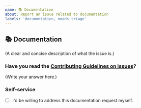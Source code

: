 ```yaml
---
name: 📚 Documentation
about: Report an issue related to documentation
labels: 'documentation, needs triage'
---
```


<!--
  This template is strictly used for documentation requests, including:
  - Documenting undocumented APIs;
  - Elaborating on a particular topic;
  - Updating external links
  - ...
  i.e. anything that doesn't require touching the codebase itself.
  If you followed the documentation but things don't work, take some time to consider if it's the documentation or the code that's wrong. In the latter, prefer using the "bug" template.

  We seldom close documentation pull requests unmerged. If your documentation request is:
  - Relevant to a significant proportion of Docusaurus users;
  - Not about external tooling (e.g. deployment workflow. We have a "deployment" section but we have decided to keep it mostly as-is);
  - Not documented elsewhere (or, if it is documented, the mention is in very undiscoverable places),
  You may proceed directly to sending a pull request without filing this issue, and we can improve on your work.
  If you think some of the requirements above are not met, or if you are not able to contribute yourself, the issue is still welcomed.
-->

## 📚 Documentation

(A clear and concise description of what the issue is.)

### Have you read the [Contributing Guidelines on issues](https://github.com/facebook/docusaurus/blob/master/CONTRIBUTING.md#reporting-new-issues)?

(Write your answer here.)

### Self-service

<!--
  If you feel like you could contribute to this issue, please check the box below by replacing the space with an X (- [X]).
  This would tell us and other people looking for contributions that someone's working on it.
  If you do check this box, please send a pull request within 7 days so we can still delegate this to someone else.
-->

- [ ] I'd be willing to address this documentation request myself.
